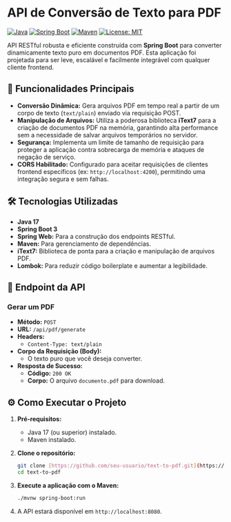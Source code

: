 # API de Conversão de Texto para PDF

[![Java](https://img.shields.io/badge/Java-17-blue.svg)](https://www.java.com)
[![Spring Boot](https://img.shields.io/badge/Spring%20Boot-3.5.6-brightgreen.svg)](https://spring.io/projects/spring-boot)
[![Maven](https://img.shields.io/badge/Maven-4.0-red.svg)](https://maven.apache.org/)
[![License: MIT](https://img.shields.io/badge/License-MIT-yellow.svg)](https://opensource.org/licenses/MIT)

API RESTful robusta e eficiente construída com **Spring Boot** para converter dinamicamente texto puro em documentos PDF. Esta aplicação foi projetada para ser leve, escalável e facilmente integrável com qualquer cliente frontend.

## 🚀 Funcionalidades Principais

-   **Conversão Dinâmica:** Gera arquivos PDF em tempo real a partir de um corpo de texto (`text/plain`) enviado via requisição POST.
-   **Manipulação de Arquivos:** Utiliza a poderosa biblioteca **iText7** para a criação de documentos PDF na memória, garantindo alta performance sem a necessidade de salvar arquivos temporários no servidor.
-   **Segurança:** Implementa um limite de tamanho de requisição para proteger a aplicação contra sobrecarga de memória e ataques de negação de serviço.
-   **CORS Habilitado:** Configurado para aceitar requisições de clientes frontend específicos (ex: `http://localhost:4200`), permitindo uma integração segura e sem falhas.

## 🛠️ Tecnologias Utilizadas

-   **Java 17**
-   **Spring Boot 3**
-   **Spring Web:** Para a construção dos endpoints RESTful.
-   **Maven:** Para gerenciamento de dependências.
-   **iText7:** Biblioteca de ponta para a criação e manipulação de arquivos PDF.
-   **Lombok:** Para reduzir código boilerplate e aumentar a legibilidade.

## 📄 Endpoint da API

### Gerar um PDF

-   **Método:** `POST`
-   **URL:** `/api/pdf/generate`
-   **Headers:**
    -   `Content-Type: text/plain`
-   **Corpo da Requisição (Body):**
    -   O texto puro que você deseja converter.
-   **Resposta de Sucesso:**
    -   **Código:** `200 OK`
    -   **Corpo:** O arquivo `documento.pdf` para download.

## ⚙️ Como Executar o Projeto

1.  **Pré-requisitos:**
    -   Java 17 (ou superior) instalado.
    -   Maven instalado.

2.  **Clone o repositório:**
    ```bash
    git clone [https://github.com/seu-usuario/text-to-pdf.git](https://github.com/seu-usuario/text-to-pdf.git)
    cd text-to-pdf
    ```

3.  **Execute a aplicação com o Maven:**
    ```bash
    ./mvnw spring-boot:run
    ```

4.  A API estará disponível em `http://localhost:8080`.
